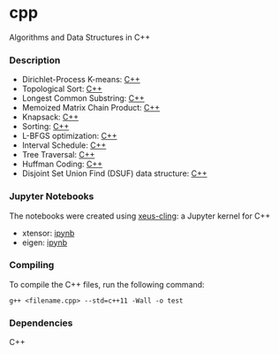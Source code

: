 # cpp
Algorithms and Data Structures in C++

### Description

* Dirichlet-Process K-means: [C++](./dpmeans/dpmeans.cpp)
* Topological Sort: [C++](./topological_sort/topological_sort.cpp)  
* Longest Common Substring: [C++](./lcs/longest_common_substring.cpp)  
* Memoized Matrix Chain Product: [C++](./matrix_chain/matrix_chain.cpp)
* Knapsack: [C++](./knapsack/knapsack_dp.cpp)  
* Sorting: [C++](./sorting/insertion_sort.cpp)  
* L-BFGS optimization: [C++](./lbfgs/lbfgs_simple.cpp)
* Interval Schedule: [C++](./interval_schedule/interval_schedule.cpp)  
* Tree Traversal: [C++](./tree_traversal/tree_traversal.cpp)  
* Huffman Coding: [C++](./huffman_coding/huffman_coding.cpp)  
* Disjoint Set Union Find (DSUF) data structure: [C++](./data_structures/union_find.cpp)  


### Jupyter Notebooks

The notebooks were created using [xeus-cling](https://github.com/QuantStack/xeus-cling): a Jupyter kernel for C++

* xtensor: [ipynb](https://github.com/vsmolyakov/cpp/blob/master/notebooks/xtensor.ipynb)
* eigen: [ipynb](https://github.com/vsmolyakov/cpp/blob/master/notebooks/eigen.ipynb)


### Compiling

To compile the C++ files, run the following command:

```
g++ <filename.cpp> --std=c++11 -Wall -o test 
```

### Dependencies

C++
